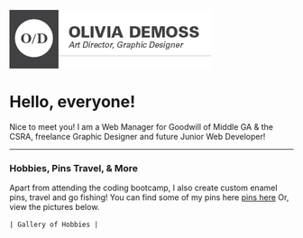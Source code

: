 ![OliviaGraphic](https://github.com/OMDeMoss/week1/blob/main/odemoss_graphic_358x104.jpg?raw=true)

# Hello, everyone!
Nice to meet you! I am a Web Manager for Goodwill of Middle GA & the CSRA, freelance Graphic Designer and future Junior Web Developer!

---

### Hobbies, Pins Travel, & More

Apart from attending the coding bootcamp, I also create custom enamel pins, travel and go fishing! You can find some of my pins here [pins here](https://www.instagram.com/pin.daddy/) Or, view the pictures below. 

	| Gallery of Hobbies |







